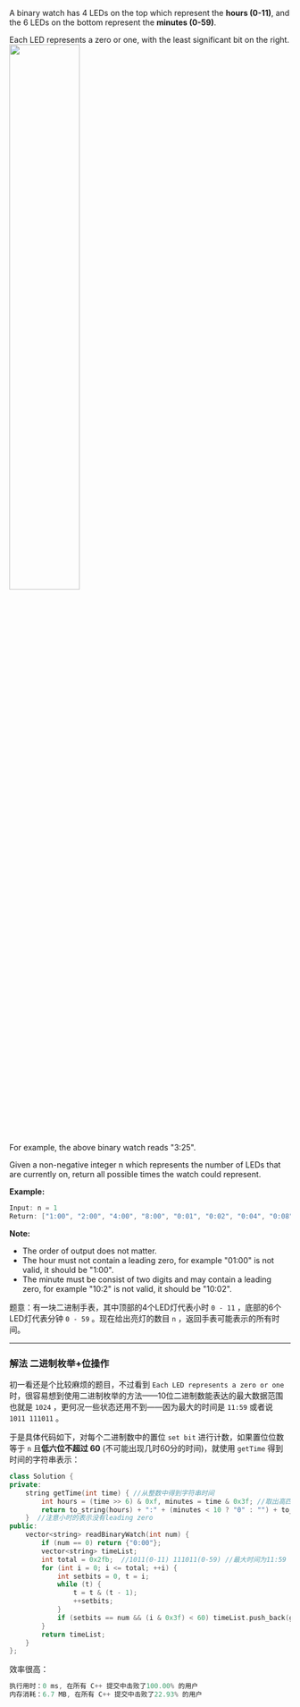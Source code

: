 A binary watch has 4 LEDs on the top which represent the **hours (0-11)**, and the 6 LEDs on the bottom represent the **minutes (0-59)**.

Each LED represents a zero or one, with the least significant bit on the right.
<img src="https://img-blog.csdnimg.cn/20201103234454584.jpg?x-oss-process=image/watermark,type_ZmFuZ3poZW5naGVpdGk,shadow_10,text_aHR0cHM6Ly9ibG9nLmNzZG4ubmV0L215UmVhbGl6YXRpb24=,size_16,color_FFFFFF,t_70#pic_center" width="50%">

For example, the above binary watch reads "3:25".

Given a non-negative integer n which represents the number of LEDs that are currently on, return all possible times the watch could represent.

**Example:**

```swift
Input: n = 1
Return: ["1:00", "2:00", "4:00", "8:00", "0:01", "0:02", "0:04", "0:08", "0:16", "0:32"]
```

**Note:**
- The order of output does not matter.
 - The hour must not contain a leading zero, for example "01:00" is not valid, it should be "1:00".
 - The minute must be consist of two digits and may contain a leading zero, for example "10:2" is not valid, it should be "10:02".

题意：有一块二进制手表，其中顶部的4个LED灯代表小时 `0 - 11` ，底部的6个LED灯代表分钟 `0 - 59` 。现在给出亮灯的数目 `n` ，返回手表可能表示的所有时间。

---
### 解法 二进制枚举+位操作
初一看还是个比较麻烦的题目，不过看到 `Each LED represents a zero or one` 时，很容易想到使用二进制枚举的方法——10位二进制数能表达的最大数据范围也就是 `1024` ，更何况一些状态还用不到——因为最大的时间是 `11:59` 或者说 `1011 111011` 。

于是具体代码如下，对每个二进制数中的置位 `set bit` 进行计数，如果置位位数等于 `n` 且**低六位不超过 $60$** (不可能出现几时60分的时间)，就使用 `getTime` 得到时间的字符串表示：
```cpp 
class Solution {
private:
    string getTime(int time) { //从整数中得到字符串时间
        int hours = (time >> 6) & 0xf, minutes = time & 0x3f; //取出高四位和低六位 
        return to_string(hours) + ":" + (minutes < 10 ? "0" : "") + to_string(minutes);
    }  //注意小时的表示没有leading zero
public:
    vector<string> readBinaryWatch(int num) {
        if (num == 0) return {"0:00"};
        vector<string> timeList;
        int total = 0x2fb;  //1011(0-11) 111011(0-59) //最大时间为11:59
        for (int i = 0; i <= total; ++i) {
            int setbits = 0, t = i;
            while (t) {
                t = t & (t - 1);
                ++setbits;
            }
            if (setbits == num && (i & 0x3f) < 60) timeList.push_back(getTime(i));  //分钟数最大为111011,即59分
        }
        return timeList;
    }
};
```
效率很高：
```cpp
执行用时：0 ms, 在所有 C++ 提交中击败了100.00% 的用户
内存消耗：6.7 MB, 在所有 C++ 提交中击败了22.93% 的用户
```
